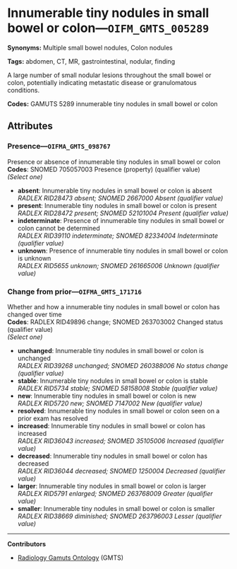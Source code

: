 # Innumerable tiny nodules in small bowel or colon—`OIFM_GMTS_005289`

**Synonyms:** Multiple small bowel nodules, Colon nodules

**Tags:** abdomen, CT, MR, gastrointestinal, nodular, finding

A large number of small nodular lesions throughout the small bowel or colon, potentially indicating metastatic disease or granulomatous conditions.

**Codes:** GAMUTS 5289 innumerable tiny nodules in small bowel or colon

## Attributes

### Presence—`OIFMA_GMTS_098767`

Presence or absence of innumerable tiny nodules in small bowel or colon  
**Codes**: SNOMED 705057003 Presence (property) (qualifier value)  
*(Select one)*

- **absent**: Innumerable tiny nodules in small bowel or colon is absent  
_RADLEX RID28473 absent; SNOMED 2667000 Absent (qualifier value)_
- **present**: Innumerable tiny nodules in small bowel or colon is present  
_RADLEX RID28472 present; SNOMED 52101004 Present (qualifier value)_
- **indeterminate**: Presence of innumerable tiny nodules in small bowel or colon cannot be determined  
_RADLEX RID39110 indeterminate; SNOMED 82334004 Indeterminate (qualifier value)_
- **unknown**: Presence of innumerable tiny nodules in small bowel or colon is unknown  
_RADLEX RID5655 unknown; SNOMED 261665006 Unknown (qualifier value)_

### Change from prior—`OIFMA_GMTS_171716`

Whether and how a innumerable tiny nodules in small bowel or colon has changed over time  
**Codes**: RADLEX RID49896 change; SNOMED 263703002 Changed status (qualifier value)  
*(Select one)*

- **unchanged**: Innumerable tiny nodules in small bowel or colon is unchanged  
_RADLEX RID39268 unchanged; SNOMED 260388006 No status change (qualifier value)_
- **stable**: Innumerable tiny nodules in small bowel or colon is stable  
_RADLEX RID5734 stable; SNOMED 58158008 Stable (qualifier value)_
- **new**: Innumerable tiny nodules in small bowel or colon is new  
_RADLEX RID5720 new; SNOMED 7147002 New (qualifier value)_
- **resolved**: Innumerable tiny nodules in small bowel or colon seen on a prior exam has resolved  
- **increased**: Innumerable tiny nodules in small bowel or colon has increased  
_RADLEX RID36043 increased; SNOMED 35105006 Increased (qualifier value)_
- **decreased**: Innumerable tiny nodules in small bowel or colon has decreased  
_RADLEX RID36044 decreased; SNOMED 1250004 Decreased (qualifier value)_
- **larger**: Innumerable tiny nodules in small bowel or colon is larger  
_RADLEX RID5791 enlarged; SNOMED 263768009 Greater (qualifier value)_
- **smaller**: Innumerable tiny nodules in small bowel or colon is smaller  
_RADLEX RID38669 diminished; SNOMED 263796003 Lesser (qualifier value)_

---

**Contributors**

- [Radiology Gamuts Ontology](https://gamuts.net/) (GMTS)
